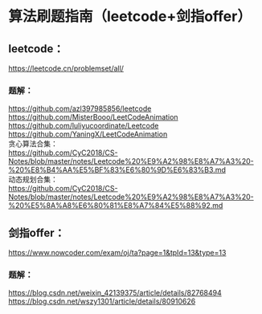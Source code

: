 # 算法刷题指南（leetcode+剑指offer）

## leetcode：
https://leetcode.cn/problemset/all/

### 题解：
https://github.com/azl397985856/leetcode \
https://github.com/MisterBooo/LeetCodeAnimation \
https://github.com/luliyucoordinate/Leetcode \
https://github.com/YaningX/LeetCodeAnimation \
贪心算法合集： \
https://github.com/CyC2018/CS-Notes/blob/master/notes/Leetcode%20%E9%A2%98%E8%A7%A3%20-%20%E8%B4%AA%E5%BF%83%E6%80%9D%E6%83%B3.md \
动态规划合集： \
https://github.com/CyC2018/CS-Notes/blob/master/notes/Leetcode%20%E9%A2%98%E8%A7%A3%20-%20%E5%8A%A8%E6%80%81%E8%A7%84%E5%88%92.md  

## 剑指offer：
https://www.nowcoder.com/exam/oj/ta?page=1&tpId=13&type=13 
### 题解： 
https://blog.csdn.net/weixin_42139375/article/details/82768494 \
https://blog.csdn.net/wszy1301/article/details/80910626 
